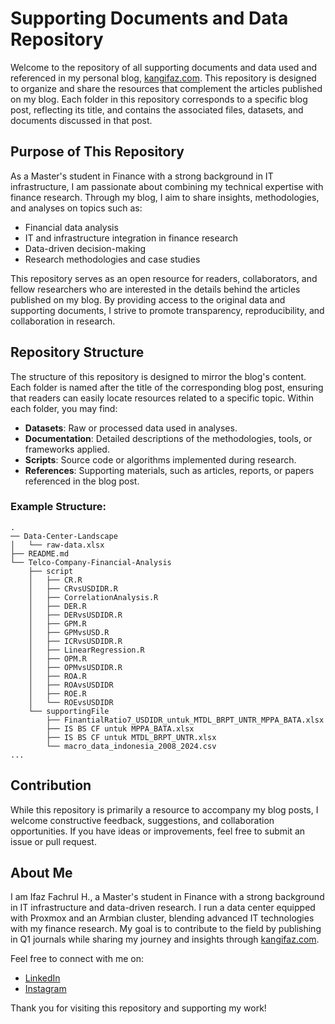 # Supporting Documents and Data Repository

Welcome to the repository of all supporting documents and data used and referenced in my personal blog, [kangifaz.com](https://kangifaz.com). This repository is designed to organize and share the resources that complement the articles published on my blog. Each folder in this repository corresponds to a specific blog post, reflecting its title, and contains the associated files, datasets, and documents discussed in that post.

## Purpose of This Repository

As a Master's student in Finance with a strong background in IT infrastructure, I am passionate about combining my technical expertise with finance research. Through my blog, I aim to share insights, methodologies, and analyses on topics such as:

- Financial data analysis
- IT and infrastructure integration in finance research
- Data-driven decision-making
- Research methodologies and case studies

This repository serves as an open resource for readers, collaborators, and fellow researchers who are interested in the details behind the articles published on my blog. By providing access to the original data and supporting documents, I strive to promote transparency, reproducibility, and collaboration in research.

## Repository Structure

The structure of this repository is designed to mirror the blog's content. Each folder is named after the title of the corresponding blog post, ensuring that readers can easily locate resources related to a specific topic. Within each folder, you may find:

- **Datasets**: Raw or processed data used in analyses.
- **Documentation**: Detailed descriptions of the methodologies, tools, or frameworks applied.
- **Scripts**: Source code or algorithms implemented during research.
- **References**: Supporting materials, such as articles, reports, or papers referenced in the blog post.

### Example Structure:

```
.
── Data-Center-Landscape
│   └── raw-data.xlsx
├── README.md
└── Telco-Company-Financial-Analysis
    ├── script
    │   ├── CR.R
    │   ├── CRvsUSDIDR.R
    │   ├── CorrelationAnalysis.R
    │   ├── DER.R
    │   ├── DERvsUSDIDR.R
    │   ├── GPM.R
    │   ├── GPMvsUSD.R
    │   ├── ICRvsUSDIDR.R
    │   ├── LinearRegression.R
    │   ├── OPM.R
    │   ├── OPMvsUSDIDR.R
    │   ├── ROA.R
    │   ├── ROAvsUSDIDR
    │   ├── ROE.R
    │   └── ROEvsUSDIDR
    └── supportingFile
        ├── FinantialRatio7_USDIDR_untuk_MTDL_BRPT_UNTR_MPPA_BATA.xlsx
        ├── IS BS CF untuk MPPA_BATA.xlsx
        ├── IS BS CF untuk MTDL_BRPT_UNTR.xlsx
        └── macro_data_indonesia_2008_2024.csv
...
```

## Contribution

While this repository is primarily a resource to accompany my blog posts, I welcome constructive feedback, suggestions, and collaboration opportunities. If you have ideas or improvements, feel free to submit an issue or pull request.

## About Me

I am Ifaz Fachrul H., a Master's student in Finance with a strong background in IT infrastructure and data-driven research. I run a data center equipped with Proxmox and an Armbian cluster, blending advanced IT technologies with my finance research. My goal is to contribute to the field by publishing in Q1 journals while sharing my journey and insights through [kangifaz.com](https://kangifaz.com).

Feel free to connect with me on:

- [LinkedIn](https://linkedin.com/in/ifaz)
- [Instagram](https://instagram.com/ifaz)

Thank you for visiting this repository and supporting my work!
